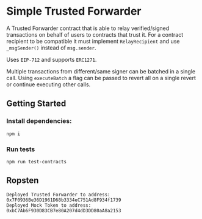 # Simple Trusted Forwarder

A Trusted Forwarder contract that is able to relay verified/signed transactions on behalf of users to contracts that trust it. For a contract recipient to be compatible it must implement `RelayRecipient` and use `_msgSender()` instead of `msg.sender`.

Uses `EIP-712` and supports `ERC1271`.

Multiple transactions from different/same signer can be batched in a single call. Using `executeBatch` a flag can be passed to revert all on a single revert or continue executing other calls.

## Getting Started

### Install dependencies:

```
npm i
```

### Run tests

```
npm run test-contracts
```

## Ropsten

```
Deployed Trusted Forwarder to address:  0x7F0936Be36D1961D68b3334eC751Ad8F934f1739
Deployed Mock Token to address:  0xbC7Ab6F930D83CB7e80A207d4dD3DD80aA8a2153
```
